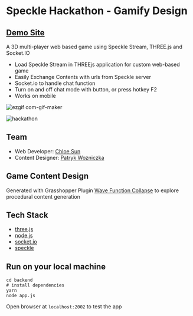 # Speckle Hackathon - Gamify Design

## [Demo Site](https://speckle-gamify-hackathon.herokuapp.com/)

A 3D multi-player web based game using Speckle Stream, THREE.js and Socket.IO

- Load Speckle Stream in THREEjs application for custom web-based game
- Easily Exchange Contents with urls from Speckle server
- Socket.io to handle chat function
- Turn on and off chat mode with button, or press hotkey F2
- Works on mobile

![ezgif com-gif-maker](https://user-images.githubusercontent.com/13730281/168411034-25561c9e-3785-4d2e-8c52-f57aa502ca80.gif)


![hackathon](https://user-images.githubusercontent.com/13730281/168410777-b6303aca-1f58-480c-8db0-ca9f3bf5ec53.PNG)


## Team

- Web Developer: [Chloe Sun](https://github.com/chloesun)
- Content Designer: [Patryk Wozniczka](https://github.com/patrykwoz)

## Game Content Design

Generated with Grasshopper Plugin [Wave Function Collapse](https://www.food4rhino.com/en/app/monoceros) to explore procedural content generation

## Tech Stack

- [three.js](https://threejs.org/)
- [node.js](https://nodejs.org/en/)
- [socket.io](https://socket.io/)
- [speckle](https://speckle.systems/)

## Run on your local machine

```
cd backend
# install dependencies
yarn
node app.js
```

Open browser at `localhost:2002` to test the app
